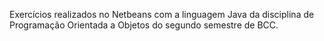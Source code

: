 Exercícios realizados no Netbeans com a linguagem Java da disciplina de Programação Orientada a Objetos do segundo semestre de BCC.
